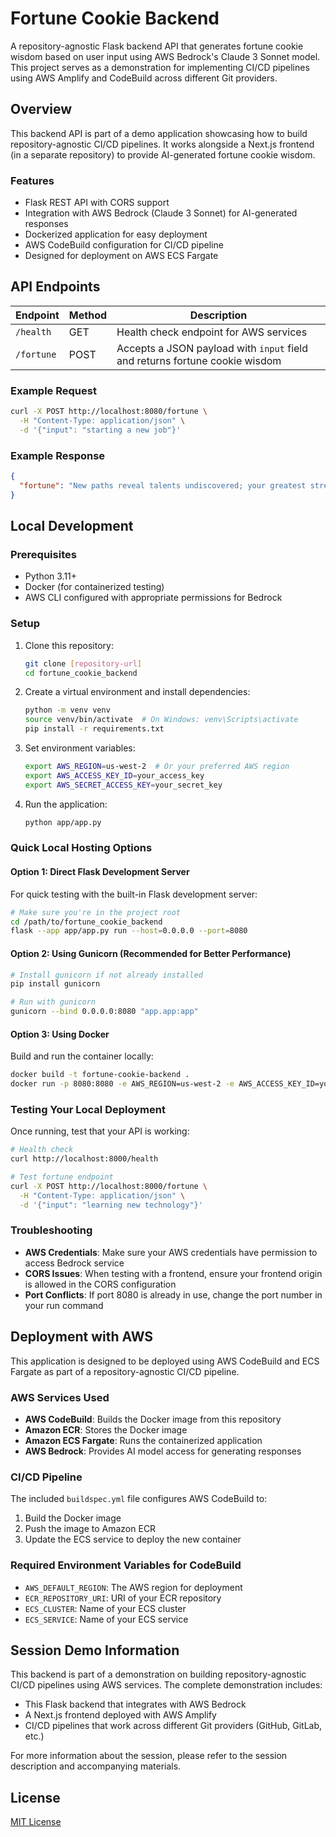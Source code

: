 # Fortune Cookie Backend

A repository-agnostic Flask backend API that generates fortune cookie wisdom based on user input using AWS Bedrock's Claude 3 Sonnet model. This project serves as a demonstration for implementing CI/CD pipelines using AWS Amplify and CodeBuild across different Git providers.

## Overview

This backend API is part of a demo application showcasing how to build repository-agnostic CI/CD pipelines. It works alongside a Next.js frontend (in a separate repository) to provide AI-generated fortune cookie wisdom.

### Features

- Flask REST API with CORS support
- Integration with AWS Bedrock (Claude 3 Sonnet) for AI-generated responses
- Dockerized application for easy deployment
- AWS CodeBuild configuration for CI/CD pipeline
- Designed for deployment on AWS ECS Fargate

## API Endpoints

| Endpoint | Method | Description |
|----------|--------|-------------|
| `/health` | GET | Health check endpoint for AWS services |
| `/fortune` | POST | Accepts a JSON payload with `input` field and returns fortune cookie wisdom |

### Example Request

```bash
curl -X POST http://localhost:8080/fortune \
  -H "Content-Type: application/json" \
  -d '{"input": "starting a new job"}'
```

### Example Response

```json
{
  "fortune": "New paths reveal talents undiscovered; your greatest strength often emerges from unfamiliar terrain."
}
```

## Local Development

### Prerequisites

- Python 3.11+
- Docker (for containerized testing)
- AWS CLI configured with appropriate permissions for Bedrock

### Setup

1. Clone this repository:
   ```bash
   git clone [repository-url]
   cd fortune_cookie_backend
   ```

2. Create a virtual environment and install dependencies:
   ```bash
   python -m venv venv
   source venv/bin/activate  # On Windows: venv\Scripts\activate
   pip install -r requirements.txt
   ```

3. Set environment variables:
   ```bash
   export AWS_REGION=us-west-2  # Or your preferred AWS region
   export AWS_ACCESS_KEY_ID=your_access_key
   export AWS_SECRET_ACCESS_KEY=your_secret_key
   ```

4. Run the application:
   ```bash
   python app/app.py
   ```

### Quick Local Hosting Options

#### Option 1: Direct Flask Development Server

For quick testing with the built-in Flask development server:

```bash
# Make sure you're in the project root
cd /path/to/fortune_cookie_backend
flask --app app/app.py run --host=0.0.0.0 --port=8080
```

#### Option 2: Using Gunicorn (Recommended for Better Performance)

```bash
# Install gunicorn if not already installed
pip install gunicorn

# Run with gunicorn
gunicorn --bind 0.0.0.0:8080 "app.app:app"
```

#### Option 3: Using Docker

Build and run the container locally:

```bash
docker build -t fortune-cookie-backend .
docker run -p 8080:8080 -e AWS_REGION=us-west-2 -e AWS_ACCESS_KEY_ID=your_key -e AWS_SECRET_ACCESS_KEY=your_secret fortune-cookie-backend
```

### Testing Your Local Deployment

Once running, test that your API is working:

```bash
# Health check
curl http://localhost:8000/health

# Test fortune endpoint
curl -X POST http://localhost:8000/fortune \
  -H "Content-Type: application/json" \
  -d '{"input": "learning new technology"}'
```

### Troubleshooting

- **AWS Credentials**: Make sure your AWS credentials have permission to access Bedrock service
- **CORS Issues**: When testing with a frontend, ensure your frontend origin is allowed in the CORS configuration
- **Port Conflicts**: If port 8080 is already in use, change the port number in your run command

## Deployment with AWS

This application is designed to be deployed using AWS CodeBuild and ECS Fargate as part of a repository-agnostic CI/CD pipeline.

### AWS Services Used

- **AWS CodeBuild**: Builds the Docker image from this repository
- **Amazon ECR**: Stores the Docker image
- **Amazon ECS Fargate**: Runs the containerized application
- **AWS Bedrock**: Provides AI model access for generating responses

### CI/CD Pipeline

The included `buildspec.yml` file configures AWS CodeBuild to:

1. Build the Docker image
2. Push the image to Amazon ECR
3. Update the ECS service to deploy the new container

### Required Environment Variables for CodeBuild

- `AWS_DEFAULT_REGION`: The AWS region for deployment
- `ECR_REPOSITORY_URI`: URI of your ECR repository
- `ECS_CLUSTER`: Name of your ECS cluster
- `ECS_SERVICE`: Name of your ECS service

## Session Demo Information

This backend is part of a demonstration on building repository-agnostic CI/CD pipelines using AWS services. The complete demonstration includes:

- This Flask backend that integrates with AWS Bedrock
- A Next.js frontend deployed with AWS Amplify
- CI/CD pipelines that work across different Git providers (GitHub, GitLab, etc.)

For more information about the session, please refer to the session description and accompanying materials.

## License

[MIT License](LICENSE)